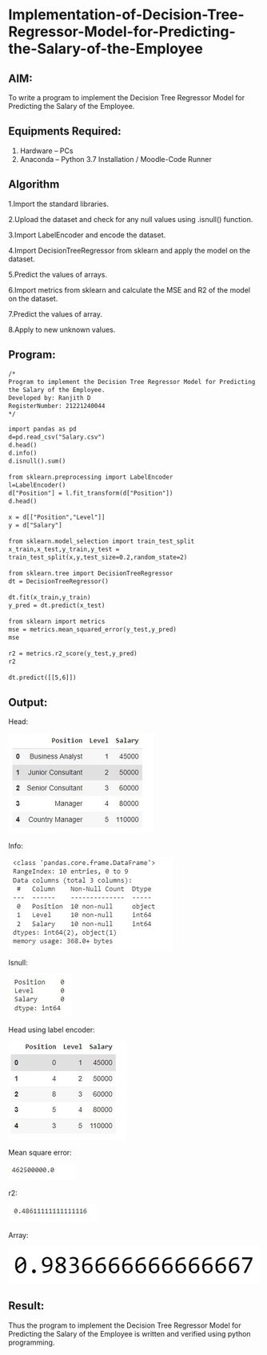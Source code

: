 # Implementation-of-Decision-Tree-Regressor-Model-for-Predicting-the-Salary-of-the-Employee

## AIM:
To write a program to implement the Decision Tree Regressor Model for Predicting the Salary of the Employee.

## Equipments Required:
1. Hardware – PCs
2. Anaconda – Python 3.7 Installation / Moodle-Code Runner

## Algorithm
1.Import the standard libraries.

2.Upload the dataset and check for any null values using .isnull() function.

3.Import LabelEncoder and encode the dataset.

4.Import DecisionTreeRegressor from sklearn and apply the model on the dataset.

5.Predict the values of arrays.

6.Import metrics from sklearn and calculate the MSE and R2 of the model on the dataset.

7.Predict the values of array.

8.Apply to new unknown values.

## Program:
```
/*
Program to implement the Decision Tree Regressor Model for Predicting the Salary of the Employee.
Developed by: Ranjith D
RegisterNumber: 21221240044
*/
```
~~~
import pandas as pd
d=pd.read_csv("Salary.csv")
d.head()
d.info()
d.isnull().sum()

from sklearn.preprocessing import LabelEncoder
l=LabelEncoder()
d["Position"] = l.fit_transform(d["Position"])
d.head()

x = d[["Position","Level"]]
y = d["Salary"]

from sklearn.model_selection import train_test_split
x_train,x_test,y_train,y_test = train_test_split(x,y,test_size=0.2,random_state=2)

from sklearn.tree import DecisionTreeRegressor
dt = DecisionTreeRegressor()

dt.fit(x_train,y_train)
y_pred = dt.predict(x_test)

from sklearn import metrics
mse = metrics.mean_squared_error(y_test,y_pred)
mse

r2 = metrics.r2_score(y_test,y_pred)
r2

dt.predict([[5,6]])
~~~

## Output:
Head:

![Decision Tree Regressor Model for Predicting the Salary of the Employee](https://github.com/RanjithD18/Implementation-of-Decision-Tree-Regressor-Model-for-Predicting-the-Salary-of-the-Employee/blob/main/1.jpg)

Info:

![Decision Tree Regressor Model for Predicting the Salary of the Employee](https://github.com/RanjithD18/Implementation-of-Decision-Tree-Regressor-Model-for-Predicting-the-Salary-of-the-Employee/blob/main/2.jpg)

Isnull:

![Decision Tree Regressor Model for Predicting the Salary of the Employee](https://github.com/RanjithD18/Implementation-of-Decision-Tree-Regressor-Model-for-Predicting-the-Salary-of-the-Employee/blob/main/3.jpg)

Head using label encoder:

![Decision Tree Regressor Model for Predicting the Salary of the Employee](https://github.com/RanjithD18/Implementation-of-Decision-Tree-Regressor-Model-for-Predicting-the-Salary-of-the-Employee/blob/main/4.jpg)

Mean square error:

![Decision Tree Regressor Model for Predicting the Salary of the Employee](https://github.com/RanjithD18/Implementation-of-Decision-Tree-Regressor-Model-for-Predicting-the-Salary-of-the-Employee/blob/main/5.jpg)

r2:

![Decision Tree Regressor Model for Predicting the Salary of the Employee](https://github.com/RanjithD18/Implementation-of-Decision-Tree-Regressor-Model-for-Predicting-the-Salary-of-the-Employee/blob/main/6.jpg)

Array:

![Decision Tree Regressor Model for Predicting the Salary of the Employee](https://github.com/RanjithD18/Implementation-of-Decision-Tree-Regressor-Model-for-Predicting-the-Salary-of-the-Employee/blob/main/7.png)

## Result:
Thus the program to implement the Decision Tree Regressor Model for Predicting the Salary of the Employee is written and verified using python programming.
